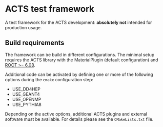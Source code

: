# ACTS test framework

A test framework for the ACTS development: **absolutely not** intended
for production usage.

## Build requirements

The framework can be build in different configurations. The minimal setup
requires the ACTS library with the MaterialPlugin (default configuration) and
[ROOT >= 6.08](https://root.cern.ch/).

Additional code can be activated by defining one or more of the following
options during the `cmake` configuration step:

*   USE_DD4HEP
*   USE_GEANT4
*   USE_OPENMP
*   USE_PYTHIA8

Depending on the active options, additional ACTS plugins and external software
must be available. For details please see the `CMakeLists.txt` file.
